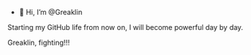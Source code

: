 - 👋 Hi, I’m @Greaklin

Starting my GitHub life from now on, I will become powerful day by day.

Greaklin, fighting!!!

<!---
Greaklin/Greaklin is a ✨ special ✨ repository because its `README.md` (this file) appears on your GitHub profile.
You can click the Preview link to take a look at your changes.
--->
